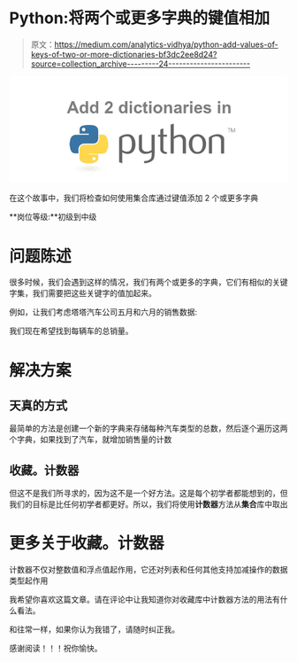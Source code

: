 # Python:将两个或更多字典的键值相加

> 原文：<https://medium.com/analytics-vidhya/python-add-values-of-keys-of-two-or-more-dictionaries-bf3dc2ee8d24?source=collection_archive---------24----------------------->

![](img/103cf0b4e5f7ed90146165d4a9420f73.png)

在这个故事中，我们将检查如何使用集合库通过键值添加 2 个或更多字典

**岗位等级:**初级到中级

# **问题陈述**

很多时候，我们会遇到这样的情况，我们有两个或更多的字典，它们有相似的关键字集，我们需要把这些关键字的值加起来。

例如，让我们考虑塔塔汽车公司五月和六月的销售数据:

我们现在希望找到每辆车的总销量。

# **解决方案**

## **天真的方式**

最简单的方法是创建一个新的字典来存储每种汽车类型的总数，然后逐个遍历这两个字典，如果找到了汽车，就增加销售量的计数

## 收藏。计数器

但这不是我们所寻求的，因为这不是一个好方法。这是每个初学者都能想到的，但我们的目标是比任何初学者都更好。所以，我们将使用**计数器**方法从**集合**库中取出

# 更多关于收藏。计数器

计数器不仅对整数值和浮点值起作用，它还对列表和任何其他支持加减操作的数据类型起作用

我希望你喜欢这篇文章。请在评论中让我知道你对收藏库中计数器方法的用法有什么看法。

和往常一样，如果你认为我错了，请随时纠正我。

感谢阅读！！！祝你愉快。